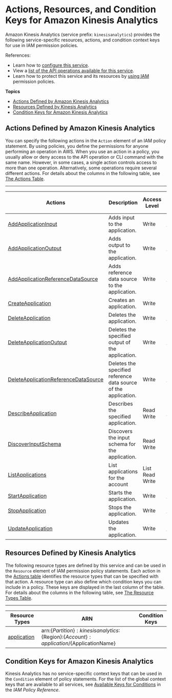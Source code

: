 # Actions, Resources, and Condition Keys for Amazon Kinesis Analytics<a name="list_amazonkinesisanalytics"></a>

Amazon Kinesis Analytics \(service prefix: `kinesisanalytics`\) provides the following service\-specific resources, actions, and condition context keys for use in IAM permission policies\.

References:
+ Learn how to [configure this service](http://docs.aws.amazon.com/kinesisanalytics/latest/dev/)\.
+ View a [list of the API operations available for this service](http://docs.aws.amazon.com/kinesisanalytics/latest/dev/)\.
+ Learn how to protect this service and its resources by [using IAM](http://docs.aws.amazon.com/kinesisanalytics/latest/dev/authentication-and-access-control.html) permission policies\.

**Topics**
+ [Actions Defined by Amazon Kinesis Analytics](#amazonkinesisanalytics-actions-as-permissions)
+ [Resources Defined by Kinesis Analytics](#amazonkinesisanalytics-resources-for-iam-policies)
+ [Condition Keys for Amazon Kinesis Analytics](#amazonkinesisanalytics-policy-keys)

## Actions Defined by Amazon Kinesis Analytics<a name="amazonkinesisanalytics-actions-as-permissions"></a>

You can specify the following actions in the `Action` element of an IAM policy statement\. By using policies, you define the permissions for anyone performing an operation in AWS\. When you use an action in a policy, you usually allow or deny access to the API operation or CLI command with the same name\. However, in some cases, a single action controls access to more than one operation\. Alternatively, some operations require several different actions\. For details about the columns in the following table, see [The Actions Table](reference_policies_actions-resources-contextkeys.md#actions_table)\.


****  

| Actions | Description | Access Level | Resource Types \(\*required\) | Condition Keys | Dependent Actions | 
| --- | --- | --- | --- | --- | --- | 
| [AddApplicationInput](http://docs.aws.amazon.com/kinesisanalytics/latest/dev/API_AddApplicationInput.html) | Adds input to the application\. | Write  | [application\*](#amazonkinesisanalytics-application)  |  |  | 
| [AddApplicationOutput](http://docs.aws.amazon.com/kinesisanalytics/latest/dev/API_AddApplicationOutput.html) | Adds output to the application\. | Write  | [application\*](#amazonkinesisanalytics-application)  |  |  | 
| [AddApplicationReferenceDataSource](http://docs.aws.amazon.com/kinesisanalytics/latest/dev/API_AddApplicationReferenceDataSource.html) | Adds reference data source to the application\. | Write  | [application\*](#amazonkinesisanalytics-application)  |  |  | 
| [CreateApplication](http://docs.aws.amazon.com/kinesisanalytics/latest/dev/API_CreateApplication.html) | Creates an application\. | Write  |  |  |  | 
| [DeleteApplication](http://docs.aws.amazon.com/kinesisanalytics/latest/dev/API_DeleteApplication.html) | Deletes the application\. | Write  | [application\*](#amazonkinesisanalytics-application)  |  |  | 
| [DeleteApplicationOutput](http://docs.aws.amazon.com/kinesisanalytics/latest/dev/API_DeleteApplicationOutput.html) | Deletes the specified output of the application\. | Write  | [application\*](#amazonkinesisanalytics-application)  |  |  | 
| [DeleteApplicationReferenceDataSource](http://docs.aws.amazon.com/kinesisanalytics/latest/dev/API_DeleteApplicationReferenceDataSource.html) | Deletes the specified reference data source of the application\. | Write  | [application\*](#amazonkinesisanalytics-application)  |  |  | 
| [DescribeApplication](http://docs.aws.amazon.com/kinesisanalytics/latest/dev/API_DescribeApplication.html) | Describes the specified application\. | Read Write  | [application\*](#amazonkinesisanalytics-application)  |  |  | 
| [DiscoverInputSchema](http://docs.aws.amazon.com/kinesisanalytics/latest/dev/API_DiscoverInputSchema.html) | Discovers the input schema for the application\. | Read Write  |  |  |  | 
| [ListApplications](http://docs.aws.amazon.com/kinesisanalytics/latest/dev/API_ListApplications.html) | List applications for the account | List Read Write  |  |  |  | 
| [StartApplication](http://docs.aws.amazon.com/kinesisanalytics/latest/dev/API_StartsApplication.html) | Starts the application\. | Write  | [application\*](#amazonkinesisanalytics-application)  |  |  | 
| [StopApplication](http://docs.aws.amazon.com/kinesisanalytics/latest/dev/API_StopApplication.html) | Stops the application\. | Write  | [application\*](#amazonkinesisanalytics-application)  |  |  | 
| [UpdateApplication](http://docs.aws.amazon.com/kinesisanalytics/latest/dev/API_UpdateApplication.html) | Updates the application\. | Write  | [application\*](#amazonkinesisanalytics-application)  |  |  | 

## Resources Defined by Kinesis Analytics<a name="amazonkinesisanalytics-resources-for-iam-policies"></a>

The following resource types are defined by this service and can be used in the `Resource` element of IAM permission policy statements\. Each action in the [Actions table](#amazonkinesisanalytics-actions-as-permissions) identifies the resource types that can be specified with that action\. A resource type can also define which condition keys you can include in a policy\. These keys are displayed in the last column of the table\. For details about the columns in the following table, see [The Resource Types Table](reference_policies_actions-resources-contextkeys.md#resources_table)\.


****  

| Resource Types | ARN | Condition Keys | 
| --- | --- | --- | 
| [application](http://docs.aws.amazon.com/kinesisanalytics/latest/dev/how-it-works.html) | arn:$\{Partition\}:kinesisanalytics:$\{Region\}:$\{Account\}:application/$\{ApplicationName\} |  | 

## Condition Keys for Amazon Kinesis Analytics<a name="amazonkinesisanalytics-policy-keys"></a>

Kinesis Analytics has no service\-specific context keys that can be used in the `Condition` element of policy statements\. For the list of the global context keys that are available to all services, see [Available Keys for Conditions](http://docs.aws.amazon.com/IAM/latest/UserGuide/reference_policies_condition-keys.html#AvailableKeys) in the *IAM Policy Reference*\.